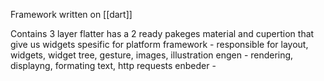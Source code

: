Framework written on [[dart]]

Contains 3 layer 
flatter has a 2 ready pakeges material and cupertion that give us widgets spesific for platform
framework - responsible for layout, widgets, widget tree, gesture, images, illustration
engen - rendering, displayng, formating text, http requests
enbeder - 